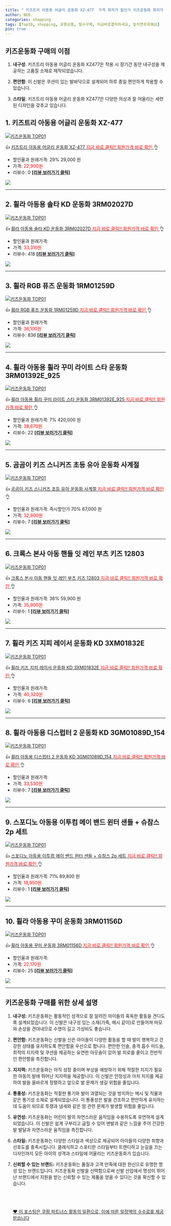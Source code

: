 ```yaml
---
title: " 키즈트리 아동용 어글리 운동화 XZ-477  가격 최저가 할인가 키즈운동화 최저가 추천 제품 비교"
author: NEO.
categories: shopping
tags: [Top10, shopping, 유행상품, 필수구매, 지금바로클릭하세요, 놓치면후회해요]
pin: true
---
```

## 키즈운동화 구매의 이점
1. **내구성**: 키즈트리 아동용 어글리 운동화 XZ477은 착용 시 장기간 동안 내구성을 제공하는 고품질 소재로 제작되었습니다.

2. **편안함**: 이 신발은 쿠션이 있는 발바닥으로 설계되어 하루 종일 편안하게 착용할 수 있습니다.

3. **스타일**: 키즈트리 아동용 어글리 운동화 XZ477은 다양한 의상과 잘 어울리는 세련된 디자인을 갖추고 있습니다.

   

## 1.  키즈트리 아동용 어글리 운동화 XZ-477 

[![키즈운동화 TOP01](https://thumbnail9.coupangcdn.com/thumbnails/remote/490x490ex/image/retail/images/4784891353878612-247f77dc-8ae9-4aa5-8572-9f9c41f115ca.jpg)](https://link.coupang.com/re/AFFSDP?lptag=AF3617701&subid=GithubCoopas&pageKey=6500775442&traceid=V0-153&itemId=14311000864&vendorItemId=81555693793)


👍 [ 키즈트리 아동용 어글리 운동화 XZ-477  <font color=red> 지금 바로 클릭!! 회원가격 바로 확인 </font> ](https://link.coupang.com/re/AFFSDP?lptag=AF3617701&subid=GithubCoopas&pageKey=6500775442&traceid=V0-153&itemId=14311000864&vendorItemId=81555693793) 👌 


- 할인율과 원래가격: 29%  29,000   원
- 가격: <span style='color:red'>22,900원</span>
- 리뷰수: 0  [**[리뷰 보러가기 클릭]**](https://link.coupang.com/re/AFFSDP?lptag=AF3617701&subid=GithubCoopas&pageKey=6500775442&traceid=V0-153&itemId=14311000864&vendorItemId=81555693793)

[![](/discount_price.png)](https://link.coupang.com/re/AFFSDP?lptag=AF3617701&subid=GithubCoopas&pageKey=6500775442&traceid=V0-153&itemId=14311000864&vendorItemId=81555693793)

---


   

## 2.  휠라 아동용 솔타 KD 운동화 3RM02027D 

[![키즈운동화 TOP01](https://thumbnail6.coupangcdn.com/thumbnails/remote/490x490ex/image/rs_quotation_api/iobdn98i/2f89b9dadce84341b8a1cfa9e5a6072f.jpg)](https://link.coupang.com/re/AFFSDP?lptag=AF3617701&subid=GithubCoopas&pageKey=6233035033&traceid=V0-153&itemId=12585528353&vendorItemId=79853511609)


👍 [ 휠라 아동용 솔타 KD 운동화 3RM02027D  <font color=red> 지금 바로 클릭!! 회원가격 바로 확인 </font> ](https://link.coupang.com/re/AFFSDP?lptag=AF3617701&subid=GithubCoopas&pageKey=6233035033&traceid=V0-153&itemId=12585528353&vendorItemId=79853511609) 👌 


- 할인율과 원래가격: 
- 가격: <span style='color:red'>33,310원</span>
- 리뷰수: 418  [**[리뷰 보러가기 클릭]**](https://link.coupang.com/re/AFFSDP?lptag=AF3617701&subid=GithubCoopas&pageKey=6233035033&traceid=V0-153&itemId=12585528353&vendorItemId=79853511609)

[![](/discount_price.png)](https://link.coupang.com/re/AFFSDP?lptag=AF3617701&subid=GithubCoopas&pageKey=6233035033&traceid=V0-153&itemId=12585528353&vendorItemId=79853511609)

---


   

## 3.  휠라 RGB 퓨즈 운동화 1RM01259D 

[![키즈운동화 TOP01](https://thumbnail9.coupangcdn.com/thumbnails/remote/490x490ex/image/rs_quotation_api/czkiwvhi/33193feed28e474886df9a8fd6d9bf14.jpg)](https://link.coupang.com/re/AFFSDP?lptag=AF3617701&subid=GithubCoopas&pageKey=6329093451&traceid=V0-153&itemId=13242329457&vendorItemId=80500288895)


👍 [ 휠라 RGB 퓨즈 운동화 1RM01259D  <font color=red> 지금 바로 클릭!! 회원가격 바로 확인 </font> ](https://link.coupang.com/re/AFFSDP?lptag=AF3617701&subid=GithubCoopas&pageKey=6329093451&traceid=V0-153&itemId=13242329457&vendorItemId=80500288895) 👌 


- 할인율과 원래가격: 
- 가격: <span style='color:red'>36,100원</span>
- 리뷰수: 836  [**[리뷰 보러가기 클릭]**](https://link.coupang.com/re/AFFSDP?lptag=AF3617701&subid=GithubCoopas&pageKey=6329093451&traceid=V0-153&itemId=13242329457&vendorItemId=80500288895)

[![](/discount_price.png)](https://link.coupang.com/re/AFFSDP?lptag=AF3617701&subid=GithubCoopas&pageKey=6329093451&traceid=V0-153&itemId=13242329457&vendorItemId=80500288895)

---


   

## 4.  휠라 아동용 휠라 꾸미 라이트 스타 운동화 3RM01392E_925 

[![키즈운동화 TOP01](https://thumbnail8.coupangcdn.com/thumbnails/remote/490x490ex/image/rs_quotation_api/ffydzlnf/43522c644a584d158014df072871b3c0.jpg)](https://link.coupang.com/re/AFFSDP?lptag=AF3617701&subid=GithubCoopas&pageKey=6238986197&traceid=V0-153&itemId=12582460262&vendorItemId=79850465683)


👍 [ 휠라 아동용 휠라 꾸미 라이트 스타 운동화 3RM01392E_925  <font color=red> 지금 바로 클릭!! 회원가격 바로 확인 </font> ](https://link.coupang.com/re/AFFSDP?lptag=AF3617701&subid=GithubCoopas&pageKey=6238986197&traceid=V0-153&itemId=12582460262&vendorItemId=79850465683) 👌 


- 할인율과 원래가격: 7%  420,000   원
- 가격: <span style='color:red'>38,670원</span>
- 리뷰수: 22  [**[리뷰 보러가기 클릭]**](https://link.coupang.com/re/AFFSDP?lptag=AF3617701&subid=GithubCoopas&pageKey=6238986197&traceid=V0-153&itemId=12582460262&vendorItemId=79850465683)

[![](/discount_price.png)](https://link.coupang.com/re/AFFSDP?lptag=AF3617701&subid=GithubCoopas&pageKey=6238986197&traceid=V0-153&itemId=12582460262&vendorItemId=79850465683)

---


   

## 5.  곰곰이 키즈 스니커즈 초등 유아 운동화 사계절 

[![키즈운동화 TOP01](https://thumbnail7.coupangcdn.com/thumbnails/remote/490x490ex/image/vendor_inventory/b108/bd2641a566e440a50f920222a58bbe5b56470e7e0e7f2593151d349e95ba.jpg)](https://link.coupang.com/re/AFFSDP?lptag=AF3617701&subid=GithubCoopas&pageKey=7650718835&traceid=V0-153&itemId=20545888109&vendorItemId=87622310067)


👍 [ 곰곰이 키즈 스니커즈 초등 유아 운동화 사계절  <font color=red> 지금 바로 클릭!! 회원가격 바로 확인 </font> ](https://link.coupang.com/re/AFFSDP?lptag=AF3617701&subid=GithubCoopas&pageKey=7650718835&traceid=V0-153&itemId=20545888109&vendorItemId=87622310067) 👌 


- 할인율과 원래가격: 즉시할인가 70%  67,000   원
- 가격: <span style='color:red'>32,800원</span>
- 리뷰수: 7  [**[리뷰 보러가기 클릭]**](https://link.coupang.com/re/AFFSDP?lptag=AF3617701&subid=GithubCoopas&pageKey=7650718835&traceid=V0-153&itemId=20545888109&vendorItemId=87622310067)

[![](/discount_price.png)](https://link.coupang.com/re/AFFSDP?lptag=AF3617701&subid=GithubCoopas&pageKey=7650718835&traceid=V0-153&itemId=20545888109&vendorItemId=87622310067)

---


   

## 6.  크록스 본사 아동 핸들 잇 레인 부츠 키즈 12803 

[![키즈운동화 TOP01](https://thumbnail10.coupangcdn.com/thumbnails/remote/490x490ex/image/vendor_inventory/c447/6d1aee0775eaf1a1f381e9eb7529d329048b1532bc7cb84d67371d9a2028.jpg)](https://link.coupang.com/re/AFFSDP?lptag=AF3617701&subid=GithubCoopas&pageKey=1565382221&traceid=V0-153&itemId=877792446&vendorItemId=5214574638)


👍 [ 크록스 본사 아동 핸들 잇 레인 부츠 키즈 12803  <font color=red> 지금 바로 클릭!! 회원가격 바로 확인 </font> ](https://link.coupang.com/re/AFFSDP?lptag=AF3617701&subid=GithubCoopas&pageKey=1565382221&traceid=V0-153&itemId=877792446&vendorItemId=5214574638) 👌 


- 할인율과 원래가격: 36%  59,900   원
- 가격: <span style='color:red'>35,900원</span>
- 리뷰수: 1  [**[리뷰 보러가기 클릭]**](https://link.coupang.com/re/AFFSDP?lptag=AF3617701&subid=GithubCoopas&pageKey=1565382221&traceid=V0-153&itemId=877792446&vendorItemId=5214574638)

[![](/discount_price.png)](https://link.coupang.com/re/AFFSDP?lptag=AF3617701&subid=GithubCoopas&pageKey=1565382221&traceid=V0-153&itemId=877792446&vendorItemId=5214574638)

---


   

## 7.  휠라 키즈 지피 레이서 운동화 KD 3XM01832E 

[![키즈운동화 TOP01](https://thumbnail8.coupangcdn.com/thumbnails/remote/490x490ex/image/retail/images/489514635366764-7a9a3b3c-a316-43ba-acc4-b7493ea96f6b.jpg)](https://link.coupang.com/re/AFFSDP?lptag=AF3617701&subid=GithubCoopas&pageKey=6661239112&traceid=V0-153&itemId=15291622586&vendorItemId=82512035586)


👍 [ 휠라 키즈 지피 레이서 운동화 KD 3XM01832E  <font color=red> 지금 바로 클릭!! 회원가격 바로 확인 </font> ](https://link.coupang.com/re/AFFSDP?lptag=AF3617701&subid=GithubCoopas&pageKey=6661239112&traceid=V0-153&itemId=15291622586&vendorItemId=82512035586) 👌 


- 할인율과 원래가격: 
- 가격: <span style='color:red'>40,320원</span>
- 리뷰수: 6  [**[리뷰 보러가기 클릭]**](https://link.coupang.com/re/AFFSDP?lptag=AF3617701&subid=GithubCoopas&pageKey=6661239112&traceid=V0-153&itemId=15291622586&vendorItemId=82512035586)

[![](/discount_price.png)](https://link.coupang.com/re/AFFSDP?lptag=AF3617701&subid=GithubCoopas&pageKey=6661239112&traceid=V0-153&itemId=15291622586&vendorItemId=82512035586)

---


   

## 8.  휠라 아동용 디스럽터 2 운동화 KD 3GM01089D_154 

[![키즈운동화 TOP01](https://thumbnail10.coupangcdn.com/thumbnails/remote/490x490ex/image/rs_quotation_api/af9z7aas/0b81c9abf251478082e2136dcea89d61.jpg)](https://link.coupang.com/re/AFFSDP?lptag=AF3617701&subid=GithubCoopas&pageKey=6238941839&traceid=V0-153&itemId=12582094536&vendorItemId=79850102060)


👍 [ 휠라 아동용 디스럽터 2 운동화 KD 3GM01089D_154  <font color=red> 지금 바로 클릭!! 회원가격 바로 확인 </font> ](https://link.coupang.com/re/AFFSDP?lptag=AF3617701&subid=GithubCoopas&pageKey=6238941839&traceid=V0-153&itemId=12582094536&vendorItemId=79850102060) 👌 


- 할인율과 원래가격: 
- 가격: <span style='color:red'>33,530원</span>
- 리뷰수: 7  [**[리뷰 보러가기 클릭]**](https://link.coupang.com/re/AFFSDP?lptag=AF3617701&subid=GithubCoopas&pageKey=6238941839&traceid=V0-153&itemId=12582094536&vendorItemId=79850102060)

[![](/discount_price.png)](https://link.coupang.com/re/AFFSDP?lptag=AF3617701&subid=GithubCoopas&pageKey=6238941839&traceid=V0-153&itemId=12582094536&vendorItemId=79850102060)

---


   

## 9.  스포디노 아동용 이투컴 메이 밴드 윈터 샌들 + 슈참스 2p 세트 

[![키즈운동화 TOP01](https://thumbnail8.coupangcdn.com/thumbnails/remote/490x490ex/image/retail/images/2023/10/05/17/3/1fe65f0c-e505-4876-93b8-47ca8c1cf2d0.jpg)](https://link.coupang.com/re/AFFSDP?lptag=AF3617701&subid=GithubCoopas&pageKey=7635383052&traceid=V0-153&itemId=20273861156&vendorItemId=87360796604)


👍 [ 스포디노 아동용 이투컴 메이 밴드 윈터 샌들 + 슈참스 2p 세트  <font color=red> 지금 바로 클릭!! 회원가격 바로 확인 </font> ](https://link.coupang.com/re/AFFSDP?lptag=AF3617701&subid=GithubCoopas&pageKey=7635383052&traceid=V0-153&itemId=20273861156&vendorItemId=87360796604) 👌 


- 할인율과 원래가격: 71%  89,800   원
- 가격: <span style='color:red'>18,950원</span>
- 리뷰수: 1  [**[리뷰 보러가기 클릭]**](https://link.coupang.com/re/AFFSDP?lptag=AF3617701&subid=GithubCoopas&pageKey=7635383052&traceid=V0-153&itemId=20273861156&vendorItemId=87360796604)

[![](/discount_price.png)](https://link.coupang.com/re/AFFSDP?lptag=AF3617701&subid=GithubCoopas&pageKey=7635383052&traceid=V0-153&itemId=20273861156&vendorItemId=87360796604)

---


   

## 10.  휠라 아동용 꾸미 운동화 3RM01156D 

[![키즈운동화 TOP01](https://thumbnail9.coupangcdn.com/thumbnails/remote/490x490ex/image/rs_quotation_api/2ftcfvoh/26477f4f9935448baf73e5266240b0d8.jpg)](https://link.coupang.com/re/AFFSDP?lptag=AF3617701&subid=GithubCoopas&pageKey=4841307775&traceid=V0-153&itemId=6135140345&vendorItemId=73431417991)


👍 [ 휠라 아동용 꾸미 운동화 3RM01156D  <font color=red> 지금 바로 클릭!! 회원가격 바로 확인 </font> ](https://link.coupang.com/re/AFFSDP?lptag=AF3617701&subid=GithubCoopas&pageKey=4841307775&traceid=V0-153&itemId=6135140345&vendorItemId=73431417991) 👌 


- 할인율과 원래가격: 
- 가격: <span style='color:red'>22,170원</span>
- 리뷰수: 25  [**[리뷰 보러가기 클릭]**](https://link.coupang.com/re/AFFSDP?lptag=AF3617701&subid=GithubCoopas&pageKey=4841307775&traceid=V0-153&itemId=6135140345&vendorItemId=73431417991)

[![](/discount_price.png)](https://link.coupang.com/re/AFFSDP?lptag=AF3617701&subid=GithubCoopas&pageKey=4841307775&traceid=V0-153&itemId=6135140345&vendorItemId=73431417991)

---
## 키즈운동화 구매를 위한 상세 설명
1. **내구성:** 키즈운동화는 활동적인 성격으로 잘 알려진 아이들의 혹독한 활동을 견디도록 설계되었습니다. 이 신발은 내구성 있는 소재(가죽, 메시 같이)로 만들어져 마모와 손상을 견뎌내므로 수명이 길고 가성비도 좋습니다.


2. **편안함:** 키즈운동화는 신발을 신은 아이들이 다양한 활동을 할 때 발이 행복하고 건강한 상태를 유지하도록 편안함을 우선으로 합니다. 편안한 인솔, 충격 흡수 미드솔, 최적의 지지력 및 쿠션을 제공하는 유연한 아웃솔이 있어 발 피로를 줄이고 전반적인 편안함을 촉진합니다.


3. **지지력:** 키즈운동화는 아직 성장 중이며 부상을 예방하기 위해 적절한 지지가 필요한 아동의 발에 뛰어난 지지력을 제공합니다. 이 신발은 안정성과 아치 지지를 제공하여 발을 올바르게 정렬하고 앞으로 발 문제가 생길 위험을 줄입니다.


4. **통풍성:** 키즈운동화는 적절한 통기와 발이 과열되는 것을 방지하는 메시 및 직물과 같은 통기성 소재로 설계되었습니다. 이 통풍성은 발을 건조하고 편안하게 유지하는 데 도움이 되므로 투쟁과 냄새와 같은 땀 관련 문제가 발생할 위험을 줄입니다.


5. **유연성:** 키즈운동화는 어린이 발의 자연스러운 움직임을 수용하도록 유연하게 설계되었습니다. 이 신발은 쉽게 구부리고 굽힐 수 있어 맨발과 같은 느낌을 주어 건강한 발 발달과 자연스러운 움직임을 촉진합니다.


6. **스타일:** 키즈운동화는 다양한 스타일과 색상으로 제공되어 아이들의 다양한 취향과 선호도를 충족시킵니다. 클래식하고 스포티한 스타일부터 트렌디하고 눈길을 끄는 디자인까지 모든 아이의 성격과 스타일에 어울리는 키즈운동화가 있습니다.


7. **신뢰할 수 있는 브랜드:** 키즈운동화는 품질과 고객 만족에 대한 헌신으로 유명한 명성 있는 브랜드입니다. 키즈운동화 신발을 선택함으로써 신발 산업에서 명성이 뛰어난 브랜드에서 지원을 받는 신뢰할 수 있는 제품을 얻을 수 있다는 것을 확신할 수 있습니다.<br><br><br><br><br> [ ❤  이 포스팅은 쿠팡 파트너스 활동의 일환으로, 이에 따른 일정액의 수수료를 제공받습니다](https://link.coupang.com/a/bcEFyh)